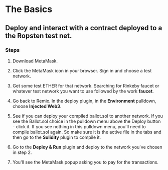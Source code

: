 # The Basics

## Deploy and interact with a contract deployed to a the Ropsten test net.

### Steps
1. Download MetaMask. 

2. Click the MetaMask icon in your browser. Sign in and choose a test network. 

3. Get some test ETHER for that network. Searching for Rinkeby faucet or whatever test network you want to use followed by the work **faucet**.

2. Go back to Remix. In the deploy plugin, in the **Environment** pulldown, choose **Injected Web3**.

3. See if you can deploy your compiled ballot.sol to another network. If you see the Ballot.sol choice in the pulldown menu above the Deploy button - click it.  If you see nothing in this pulldown menu, you'll need to compile ballot.sol again.  So make sure it is the active file in the tabs and then go to the **Solidity** plugin to compile it.  

4. Go to the **Deploy & Run** plugin and deploy to the network you've chosen in step 2.

5. You'll see the MetaMask popup asking you to pay for the transactions.
